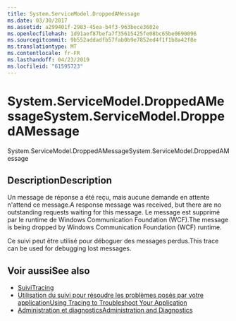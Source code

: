 ```yaml
---
title: System.ServiceModel.DroppedAMessage
ms.date: 03/30/2017
ms.assetid: a299401f-2983-45ea-b4f3-963bece3602e
ms.openlocfilehash: 1d91aef87befa7f35615425fe08bc65be0690096
ms.sourcegitcommit: 9b552addadfb57fab0b9e7852ed4f1f1b8a42f8e
ms.translationtype: MT
ms.contentlocale: fr-FR
ms.lasthandoff: 04/23/2019
ms.locfileid: "61595723"
---
```

# <a name="systemservicemodeldroppedamessage"></a><span data-ttu-id="b1e2f-102">System.ServiceModel.DroppedAMessage</span><span class="sxs-lookup"><span data-stu-id="b1e2f-102">System.ServiceModel.DroppedAMessage</span></span>
<span data-ttu-id="b1e2f-103">System.ServiceModel.DroppedAMessage</span><span class="sxs-lookup"><span data-stu-id="b1e2f-103">System.ServiceModel.DroppedAMessage</span></span>  
  
## <a name="description"></a><span data-ttu-id="b1e2f-104">Description</span><span class="sxs-lookup"><span data-stu-id="b1e2f-104">Description</span></span>  
 <span data-ttu-id="b1e2f-105">Un message de réponse a été reçu, mais aucune demande en attente n'attend ce message.</span><span class="sxs-lookup"><span data-stu-id="b1e2f-105">A response message was received, but there are no outstanding requests waiting for this message.</span></span> <span data-ttu-id="b1e2f-106">Le message est supprimé par le runtime de Windows Communication Foundation (WCF).</span><span class="sxs-lookup"><span data-stu-id="b1e2f-106">The message is being dropped by Windows Communication Foundation (WCF) runtime.</span></span>  
  
 <span data-ttu-id="b1e2f-107">Ce suivi peut être utilisé pour déboguer des messages perdus.</span><span class="sxs-lookup"><span data-stu-id="b1e2f-107">This trace can be used for debugging lost messages.</span></span>  
  
## <a name="see-also"></a><span data-ttu-id="b1e2f-108">Voir aussi</span><span class="sxs-lookup"><span data-stu-id="b1e2f-108">See also</span></span>

- [<span data-ttu-id="b1e2f-109">Suivi</span><span class="sxs-lookup"><span data-stu-id="b1e2f-109">Tracing</span></span>](../../../../../docs/framework/wcf/diagnostics/tracing/index.md)
- [<span data-ttu-id="b1e2f-110">Utilisation du suivi pour résoudre les problèmes posés par votre application</span><span class="sxs-lookup"><span data-stu-id="b1e2f-110">Using Tracing to Troubleshoot Your Application</span></span>](../../../../../docs/framework/wcf/diagnostics/tracing/using-tracing-to-troubleshoot-your-application.md)
- [<span data-ttu-id="b1e2f-111">Administration et diagnostics</span><span class="sxs-lookup"><span data-stu-id="b1e2f-111">Administration and Diagnostics</span></span>](../../../../../docs/framework/wcf/diagnostics/index.md)

